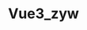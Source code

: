---
layout: home

title: Vue3_zyw
titleTemplate: Vite & Vue Powered Static Site Generator

hero:
  name: Vue3_zyw
  text: Vite & Vue Powered Static Site Generator
  tagline: Simple, powerful, and fast. Meet the modern SSG framework you've always wanted.
  actions:
    - theme: brand
      text: 组件
      link: /components/
    - theme: alt
      text: View on GitHub
      link: https://github.com/zhangyunzhi-web/antd_zyw.git

features:
  - icon: 📝
    title: Focus on Your Content
    details: Effortlessly create beautiful documentation sites with just markdown.
  - icon: 📝
  #     src: vite.svg
  #     width: 10
  #     height: 10
    title: Enjoy the Vite DX
    details: Instant server start, lightning fast hot updates, and leverage Vite ecosystem plugins.
  - icon: 📝
  #     src: vue.svg
  #     width: 10
  #     height: 10
    title: Customize with Vue
    details: Use Vue syntax and components directly in markdown, or build custom themes with Vue components.
  - icon: 🚀
    title: Ship Fast Sites
    details: Fast initial load with static HTML, fast post-load navigation with client-side routing.
---